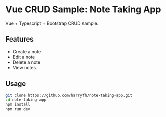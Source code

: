 # Vue CRUD Sample: Note Taking App

Vue + Typescript + Bootstrap CRUD sample.

## Features

- Create a note
- Edit a note
- Delete a note
- View notes

## Usage

```bash
git clone https://github.com/harryfh/note-taking-app.git
cd note-taking-app
npm install
npm run dev
```
